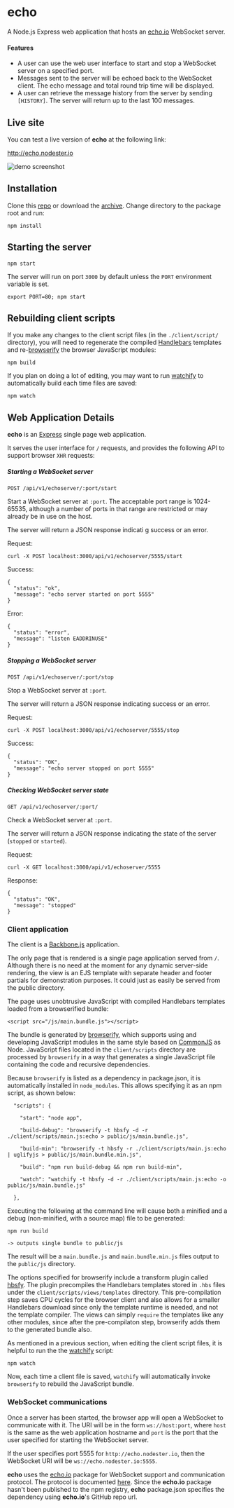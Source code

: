echo
====

A Node.js Express web application that hosts an [echo.io](https://github.com/tonypujals/echo.io) WebSocket server.

#### Features

 * A user can use the web user interface to start and stop a WebSocket server on a specified port.
 * Messages sent to the server will be echoed back to the WebSocket client. The echo message and total round trip time will be displayed.
 * A user can retrieve the message history from the server by sending `[HISTORY]`. The server will return up to the last 100 messages.


Live site
---------

You can test a live version of **echo** at the following link:

http://echo.nodester.io

![demo screenshot](./echo-screenshot.png "demo screenshot")


Installation
------------

Clone this [repo](https://github.com/tonypujals/echo.git) or download the [archive](https://github.com/tonypujals/echo/archive/master.zip). Change directory to the package root and run:

    npm install


Starting the server
-------------------

    npm start
    
The server will run on port `3000` by default unless the `PORT` environment variable is set.

    export PORT=80; npm start


Rebuilding client scripts
-------------------------

If you make any changes to the client script files (in the `./client/script/` directory), you will need to regenerate the compiled [Handlebars](http://handlebarsjs.com/) templates and re-[browserify](http://browserify.org/) the browser JavaScript modules:

    npm build

If you plan on doing a lot of editing, you may want to run [watchify](https://github.com/substack/watchify) to automatically build each time files are saved:

    npm watch

Web Application Details
-----------------------

**echo** is an [Express](http://expressjs.com/) single page web application.

It serves the user interface for `/` requests, and provides the following API to support browser `XHR` requests:

##### Starting a WebSocket server

`POST /api/v1/echoserver/:port/start`

Start a WebSocket server at `:port`. The acceptable port range is 1024-65535, although a number of ports in that range are restricted or may already be in use on the host.

The server will return a JSON response indicati g success or an error.

Request:

    curl -X POST localhost:3000/api/v1/echoserver/5555/start

Success:

```
{
  "status": "ok",
  "message": "echo server started on port 5555"
}
```

Error:

```
{
  "status": "error",
  "message": "listen EADDRINUSE"
}
```

##### Stopping a WebSocket server

`POST /api/v1/echoserver/:port/stop`

Stop a WebSocket server at `:port`.

The server will return a JSON response indicating success or an error.

Request:

    curl -X POST localhost:3000/api/v1/echoserver/5555/stop

Success:

```
{
  "status": "OK",
  "message": "echo server stopped on port 5555"
}
```

##### Checking WebSocket server state

`GET /api/v1/echoserver/:port/`

Check a WebSocket server at `:port`.

The server will return a JSON response indicating the state of the server (`stopped` or `started`).

Request:

    curl -X GET localhost:3000/api/v1/echoserver/5555

Response:

```
{
  "status": "OK",
  "message": "stopped"
}
```

### Client application

The client is a [Backbone.js](http://backbonejs.org/) application.

The only page that is rendered is a single page application served from `/`. Although there is no need at the moment for any dynamic server-side rendering, the view is an EJS template with separate header and footer partials for demonstration purposes. It could just as easily be served from the public directory.

The page uses unobtrusive JavaScript with compiled Handlebars templates loaded from a browserified bundle:

    <script src="/js/main.bundle.js"></script>

The bundle is generated by [browserify](http://browserify.org/), which supports using and developing JavaScript modules in the same style based on [CommonJS](http://wiki.commonjs.org/wiki/CommonJS) as Node. JavaScript files located in the `client/scripts` directory are processed by `browserify` in a way that generates a single JavaScript file containing the code and recursive dependencies.

Because `browserify` is listed as a dependency in package.json, it is automatically installed in `node_modules`. This allows specifying it as an npm script, as shown below:

```
  "scripts": {
  
    "start": "node app",
    
    "build-debug": "browserify -t hbsfy -d -r ./client/scripts/main.js:echo > public/js/main.bundle.js",
    
    "build-min": "browserify -t hbsfy -r ./client/scripts/main.js:echo | uglifyjs > public/js/main.bundle.min.js",
    
    "build": "npm run build-debug && npm run build-min",
    
    "watch": "watchify -t hbsfy -d -r ./client/scripts/main.js:echo -o public/js/main.bundle.js"
    
  },
```

Executing the following at the command line will cause both a minified and a debug (non-minified, with a source map) file to be generated:

    npm run build
    
    -> outputs single bundle to public/js

The result will be a `main.bundle.js` and `main.bundle.min.js` files output to the `public/js` directory.

The options specified for browserify include a transform plugin called [hbsfy](https://www.npmjs.org/package/hbsfy). The plugin precompiles the Handlebars templates stored in `.hbs` files under the `client/scripts/views/templates` directory. This pre-compilation step saves CPU cycles for the browser client and also allows for a smaller Handlebars download since only the template runtime is needed, and not the template compiler. The views can simply `require` the templates like any other modules, since after the pre-compilaton step, browserify adds them to the generated bundle also.

As mentioned in a previous section, when editing the client script files, it is helpful to run the the [watchify](https://github.com/substack/watchify) script:

    npm watch

Now, each time a client file is saved, `watchify` will automatically invoke `browserify` to rebuild the JavaScript bundle.


### WebSocket communications

Once a server has been started, the browser app will open a WebSocket to communicate with it. The URI will be in the form `ws://host:port`, where `host` is the same as the web application hostname and `port` is the port that the user specified for starting the WebSocket server.

If the user specifies port 5555 for `http://echo.nodester.io`, then the WebSocket URI will be `ws://echo.nodester.io:5555`.

**echo** uses the [echo.io](https://github.com/tonypujals/echo.io) package for WebSocket support and communication protocol. The protocol is documented [here](https://github.com/tonypujals/echo.io#protocol). Since the **echo.io** package hasn't been published to the npm registry, **echo** package.json specifies the dependency using **echo.io**'s GitHub repo url.


